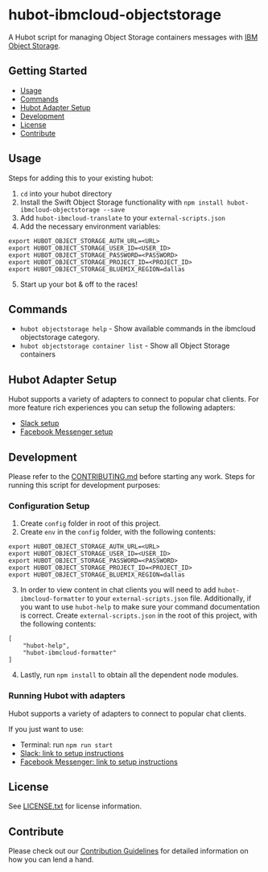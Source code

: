 # hubot-ibmcloud-objectstorage

A Hubot script for managing Object Storage containers messages with [IBM Object Storage](https://console.ng.bluemix.net/catalog/services/object-storage/).

## Getting Started
* [Usage](#usage)
* [Commands](#commands)
* [Hubot Adapter Setup](#hubot-adapter-setup)
* [Development](#development)
* [License](#license)
* [Contribute](#contribute)

## Usage <a id="usage"></a>

Steps for adding this to your existing hubot:

1. `cd` into your hubot directory
2. Install the Swift Object Storage functionality with `npm install hubot-ibmcloud-objectstorage --save`
3. Add `hubot-ibmcloud-translate` to your `external-scripts.json`
4. Add the necessary environment variables:
```
export HUBOT_OBJECT_STORAGE_AUTH_URL=<URL>
export HUBOT_OBJECT_STORAGE_USER_ID=<USER_ID>
export HUBOT_OBJECT_STORAGE_PASSWORD=<PASSWORD>
export HUBOT_OBJECT_STORAGE_PROJECT_ID=<PROJECT_ID>
export HUBOT_OBJECT_STORAGE_BLUEMIX_REGION=dallas
```

5. Start up your bot & off to the races!

## Commands <a id="commands"></a>
- `hubot objectstorage help` - Show available commands in the ibmcloud objectstorage category.
- `hubot objectstorage container list` - Show all Object Storage containers

## Hubot Adapter Setup <a id="hubot-adapter-setup"></a>

Hubot supports a variety of adapters to connect to popular chat clients.  For more feature rich experiences you can setup the following adapters:
- [Slack setup](./docs/adapters/slack.md)
- [Facebook Messenger setup](./docs/adapters/facebook.md)

## Development <a id="development"></a>

Please refer to the [CONTRIBUTING.md](./CONTRIBUTING.md) before starting any work.  Steps for running this script for development purposes:

### Configuration Setup

1. Create `config` folder in root of this project.
2. Create `env` in the `config` folder, with the following contents:
```
export HUBOT_OBJECT_STORAGE_AUTH_URL=<URL>
export HUBOT_OBJECT_STORAGE_USER_ID=<USER_ID>
export HUBOT_OBJECT_STORAGE_PASSWORD=<PASSWORD>
export HUBOT_OBJECT_STORAGE_PROJECT_ID=<PROJECT_ID>
export HUBOT_OBJECT_STORAGE_BLUEMIX_REGION=dallas
```
3. In order to view content in chat clients you will need to add `hubot-ibmcloud-formatter` to your `external-scripts.json` file. Additionally, if you want to use `hubot-help` to make sure your command documentation is correct. Create `external-scripts.json` in the root of this project, with the following contents:
```
[
    "hubot-help",
    "hubot-ibmcloud-formatter"
]
```
4. Lastly, run `npm install` to obtain all the dependent node modules.

### Running Hubot with adapters

Hubot supports a variety of adapters to connect to popular chat clients.

If you just want to use:
 - Terminal: run `npm run start`
 - [Slack: link to setup instructions](docs/adapters/slack.md)
 - [Facebook Messenger: link to setup instructions](docs/adapters/facebook.md)

## License <a id="license"></a>

See [LICENSE.txt](./LICENSE.txt) for license information.

## Contribute <a id="contribute"></a>

Please check out our [Contribution Guidelines](./CONTRIBUTING.md) for detailed information on how you can lend a hand.
